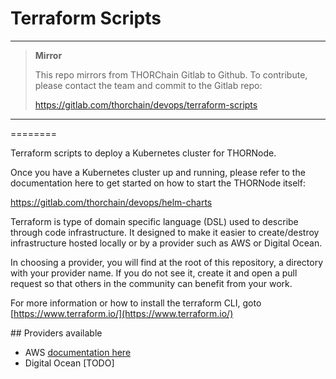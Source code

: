 # Terraform Scripts

****

> **Mirror**
>
> This repo mirrors from THORChain Gitlab to Github.
> To contribute, please contact the team and commit to the Gitlab repo:
>
> https://gitlab.com/thorchain/devops/terraform-scripts


****
========

Terraform scripts to deploy a Kubernetes cluster for THORNode.

Once you have a Kubernetes cluster up and running, please refer to the
documentation here to get started on how to start the THORNode itself:

https://gitlab.com/thorchain/devops/helm-charts

Terraform is type of domain specific language (DSL) used to describe through
code infrastructure. It designed to make it easier to create/destroy
infrastructure hosted locally or by a provider such as AWS or Digital Ocean.

In choosing a provider, you will find at the root of this repository, a
directory with your provider name. If you do not see it, create it and open a
pull request so that others in the community can benefit from your work.

For more information or how to install the terraform CLI, goto [https://www.terraform.io/](https://www.terraform.io/)

## Providers available

  * AWS [documentation here](docs/aws.md)
  * Digital Ocean [TODO]
